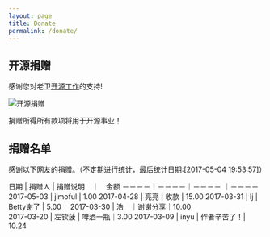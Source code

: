 ```yaml
---
layout: page
title: Donate
permalink: /donate/
---
```


## 开源捐赠

感谢您对老卫[开源工作](https://github.com/waylau)的支持!

![开源捐赠](https://waylau.com/images/showmethemoney-sm.jpg)

捐赠所得所有款项将用于开源事业！

## 捐赠名单

感谢以下网友的捐赠。（不定期进行统计，最后统计日期:[2017-05-04 19:53:57]）

日期 | 捐赠人  | 捐赠说明　｜　金额 
－－－－｜－－－－｜－－－－ ｜－－－－   
2017-05-03  | jimoful  | 1.00 
2017-04-28 | 亮亮 | 收款 | 15.00
2017-03-31 | lj  | Betty谢了  | 5.00　
2017-03-30 | 浩　｜谢谢分享｜10.00  
2017-03-20 | 左钦菠 | 啤酒一瓶｜3.00 
2017-03-09 | inyu | 作者辛苦了！| 10.24  